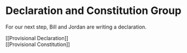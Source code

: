 # Declaration and Constitution Group
For our next step, Bill and Jordan are writing a declaration. 

[[Provisional Declaration]]  
[[Provisional Constitution]]  